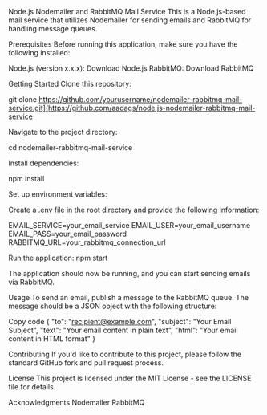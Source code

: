 Node.js Nodemailer and RabbitMQ Mail Service
This is a Node.js-based mail service that utilizes Nodemailer for sending emails and RabbitMQ for handling message queues.

Prerequisites
Before running this application, make sure you have the following installed:

Node.js (version x.x.x): Download Node.js
RabbitMQ: Download RabbitMQ

Getting Started
Clone this repository:

git clone https://github.com/yourusername/nodemailer-rabbitmq-mail-service.git](https://github.com/aadags/node.js-nodemailer-rabbitmq-mail-service

Navigate to the project directory:

cd nodemailer-rabbitmq-mail-service

Install dependencies:

npm install

Set up environment variables:

Create a .env file in the root directory and provide the following information:



EMAIL_SERVICE=your_email_service
EMAIL_USER=your_email_username
EMAIL_PASS=your_email_password
RABBITMQ_URL=your_rabbitmq_connection_url


Run the application:
npm start

The application should now be running, and you can start sending emails via RabbitMQ.

Usage
To send an email, publish a message to the RabbitMQ queue. The message should be a JSON object with the following structure:


Copy code
{
  "to": "recipient@example.com",
  "subject": "Your Email Subject",
  "text": "Your email content in plain text",
  "html": "Your email content in HTML format"
}

 
Contributing
If you'd like to contribute to this project, please follow the standard GitHub fork and pull request process.

License
This project is licensed under the MIT License - see the LICENSE file for details.

Acknowledgments
Nodemailer
RabbitMQ
